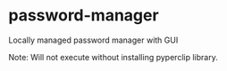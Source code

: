 # password-manager
Locally managed password manager with GUI


Note: Will not execute without installing pyperclip library.
